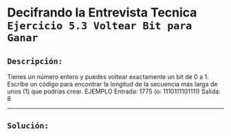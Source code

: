 # Decifrando la Entrevista Tecnica `Ejercicio 5.3 Voltear Bit para Ganar`

## `Descripción:`

Tienes un número entero y puedes voltear exactamente un bit de 0 a 1. Escribe un código para encontrar la longitud de la secuencia más larga de unos (1) que podrías crear.
EJEMPLO
Entrada: 1775 (o: 1110111101111)
Salida: 8

---

## `Solución:`